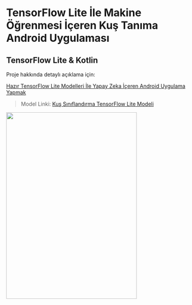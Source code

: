 # TensorFlow Lite İle Makine Öğrenmesi İçeren Kuş Tanıma Android Uygulaması 
## TensorFlow Lite & Kotlin
Proje hakkında detaylı açıklama için:

[Hazır TensorFlow Lite Modelleri İle Yapay Zeka İçeren Android Uygulama Yapmak](https://medium.com/@ercelserap/haz%C4%B1r-tensorflow-lite-modelleri-i%CC%87le-yapay-zeka-i%CC%87%C3%A7eren-android-uygulama-yapmak-3057df2f400)
> Model Linki: [Kuş Sınıflandırma TensorFlow Lite Modeli](https://tfhub.dev/google/aiy/vision/classifier/birds_V1/1)
<img src="https://user-images.githubusercontent.com/57289819/170870472-2daa15e5-9f06-4d5a-b6ea-12a7ffc5b450.gif" width="350" height="500"/>
